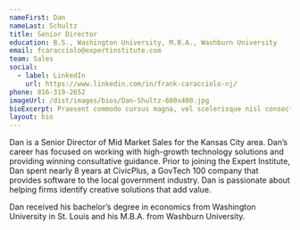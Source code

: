 ```yaml
---
nameFirst: Dan
nameLast: Schultz
title: Senior Director
education: B.S., Washington University, M.B.A., Washburn University
email: fcaracciolo@expertinstitute.com
team: Sales
social:
  - label: LinkedIn
    url: https://www.linkedin.com/in/frank-caracciolo-nj/
phone: 816-319-2652
imageUrl: /dist/images/bios/Dan-Shultz-600x400.jpg
bioExcerpt: Praesent commodo cursus magna, vel scelerisque nisl consectetur et.
layout: bio
---
```


<p>Dan is a Senior Director of Mid Market Sales for the Kansas City area. Dan’s career has focused on working with high-growth technology solutions and providing winning consultative guidance. Prior to joining the Expert Institute, Dan spent nearly 8 years at CivicPlus, a GovTech 100 company that provides software to the local government industry. Dan is passionate about helping firms identify creative solutions that add value.</p> 

<p>Dan received his bachelor’s degree in economics from Washington University in St. Louis and his M.B.A. from Washburn University.</p>